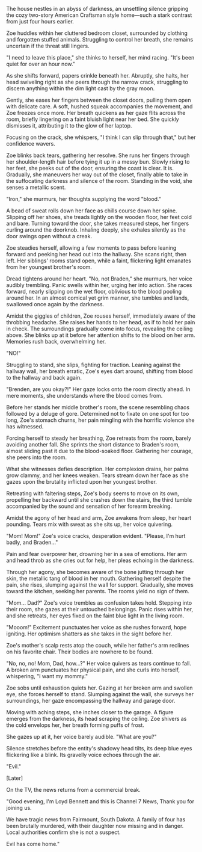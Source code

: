 The house nestles in an abyss of darkness, an unsettling silence gripping the cozy two-story American Craftsman style home—such a stark contrast from just four hours earlier.

Zoe huddles within her cluttered bedroom closet, surrounded by clothing and forgotten stuffed animals. Struggling to control her breath, she remains uncertain if the threat still lingers.

"I need to leave this place," she thinks to herself, her mind racing. "It's been quiet for over an hour now."

As she shifts forward, papers crinkle beneath her. Abruptly, she halts, her head swiveling right as she peers through the narrow crack, struggling to discern anything within the dim light cast by the gray moon.

Gently, she eases her fingers between the closet doors, pulling them open with delicate care. A soft, hushed squeak accompanies the movement, and Zoe freezes once more. Her breath quickens as her gaze flits across the room, briefly lingering on a faint bluish light near her bed. She quickly dismisses it, attributing it to the glow of her laptop.

Focusing on the crack, she whispers, "I think I can slip through that," but her confidence wavers.

Zoe blinks back tears, gathering her resolve. She runs her fingers through her shoulder-length hair before tying it up in a messy bun. Slowly rising to her feet, she peeks out of the door, ensuring the coast is clear. It is. Gradually, she maneuvers her way out of the closet, finally able to take in the suffocating darkness and silence of the room. Standing in the void, she senses a metallic scent.

"Iron," she murmurs, her thoughts supplying the word "blood."

A bead of sweat rolls down her face as chills course down her spine. Slipping off her shoes, she treads lightly on the wooden floor, her feet cold and bare. Turning toward the door, she takes measured steps, her fingers curling around the doorknob. Inhaling deeply, she exhales silently as the door swings open without a creak.

Zoe steadies herself, allowing a few moments to pass before leaning forward and peeking her head out into the hallway. She scans right, then left. Her siblings' rooms stand open, while a faint, flickering light emanates from her youngest brother's room.

Dread tightens around her heart. "No, not Braden," she murmurs, her voice audibly trembling. Panic swells within her, urging her into action. She races forward, nearly slipping on the wet floor, oblivious to the blood pooling around her. In an almost comical yet grim manner, she tumbles and lands, swallowed once again by the darkness.

Amidst the giggles of children, Zoe rouses herself, immediately aware of the throbbing headache. She raises her hands to her head, as if to hold her pain in check. The surroundings gradually come into focus, revealing the ceiling above. She blinks up at it before her attention shifts to the blood on her arm. Memories rush back, overwhelming her.

"NO!"

Struggling to stand, she slips, fighting for traction. Leaning against the hallway wall, her breath erratic, Zoe's eyes dart around, shifting from blood to the hallway and back again.

"Brenden, are you okay?!" Her gaze locks onto the room directly ahead. In mere moments, she understands where the blood comes from.

Before her stands her middle brother's room, the scene resembling chaos followed by a deluge of gore. Determined not to fixate on one spot for too long, Zoe's stomach churns, her pain mingling with the horrific violence she has witnessed.

Forcing herself to steady her breathing, Zoe retreats from the room, barely avoiding another fall. She sprints the short distance to Braden's room, almost sliding past it due to the blood-soaked floor. Gathering her courage, she peers into the room.

What she witnesses defies description. Her complexion drains, her palms grow clammy, and her knees weaken. Tears stream down her face as she gazes upon the brutality inflicted upon her youngest brother.

Retreating with faltering steps, Zoe's body seems to move on its own, propelling her backward until she crashes down the stairs, the third tumble accompanied by the sound and sensation of her forearm breaking.

Amidst the agony of her head and arm, Zoe awakens from sleep, her heart pounding. Tears mix with sweat as she sits up, her voice quivering.

"Mom! Mom!" Zoe's voice cracks, desperation evident. "Please, I'm hurt badly, and Braden…"

Pain and fear overpower her, drowning her in a sea of emotions. Her arm and head throb as she cries out for help, her pleas echoing in the darkness.

Through her agony, she becomes aware of the bone jutting through her skin, the metallic tang of blood in her mouth. Gathering herself despite the pain, she rises, slumping against the wall for support. Gradually, she moves toward the kitchen, seeking her parents. The rooms yield no sign of them.

"Mom... Dad?" Zoe's voice trembles as confusion takes hold. Stepping into their room, she gazes at their untouched belongings. Panic rises within her, and she retreats, her eyes fixed on the faint blue light in the living room.

"Mooom!" Excitement punctuates her voice as she rushes forward, hope igniting. Her optimism shatters as she takes in the sight before her.

Zoe's mother's scalp rests atop the couch, while her father's arm reclines on his favorite chair. Their bodies are nowhere to be found.

"No, no, no! Mom, Dad, how...?" Her voice quivers as tears continue to fall. A broken arm punctuates her physical pain, and she curls into herself, whispering, "I want my mommy."

Zoe sobs until exhaustion quiets her. Gazing at her broken arm and swollen eye, she forces herself to stand. Slumping against the wall, she surveys her surroundings, her gaze encompassing the hallway and garage door.

Moving with aching steps, she inches closer to the garage. A figure emerges from the darkness, its head scraping the ceiling. Zoe shivers as the cold envelops her, her breath forming puffs of frost.

She gazes up at it, her voice barely audible. "What are you?"

Silence stretches before the entity's shadowy head tilts, its deep blue eyes flickering like a blink. Its gravelly voice echoes through the air.

"Evil."

[Later]

On the TV, the news returns from a commercial break.

"Good evening, I'm Loyd Bennett and this is Channel 7 News, Thank you for joining us.

We have tragic news from Fairmount, South Dakota. A family of four has been brutally murdered, with their daughter now missing and in danger. Local authorities confirm she is not a suspect.

 Evil has come home."